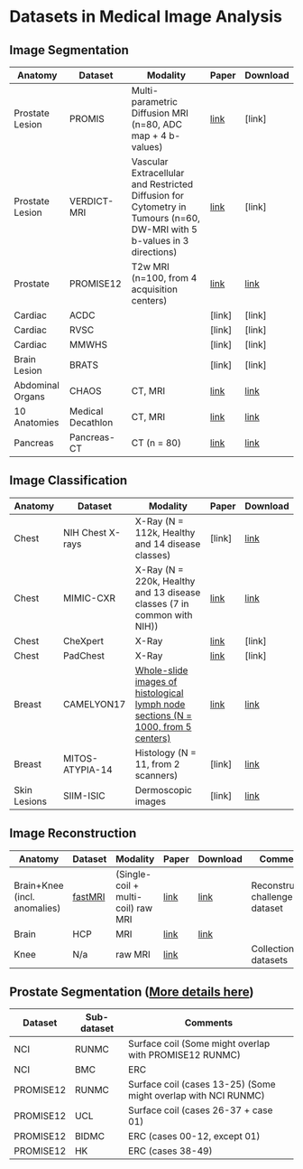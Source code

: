 # Datasets in Medical Image Analysis

## Image Segmentation
| Anatomy | Dataset | Modality  | Paper | Download |
| --------| --------|-----------| ----- | ---------|
| Prostate Lesion | PROMIS | Multi-parametric Diffusion MRI (n=80, ADC map + 4 b-values) | [link](https://ieeexplore.ieee.org/stamp/stamp.jsp?arnumber=6729091) | [link] |
| Prostate Lesion | VERDICT-MRI | Vascular Extracellular and Restricted Diffusion for Cytometry in Tumours (n=60, DW-MRI with 5 b-values in 3 directions) | [link](https://archive.ismrm.org/2015/2872.html) | [link] |
| Prostate | PROMISE12 | T2w MRI (n=100, from 4 acquisition centers) | [link](https://www.sciencedirect.com/science/article/pii/S1361841513001734) | [link](https://promise12.grand-challenge.org/) |
| Cardiac | ACDC |  | [link] | [link] |
| Cardiac | RVSC |  | [link] | [link] |
| Cardiac | MMWHS |  | [link] | [link] |
| Brain Lesion | BRATS |  | [link] | [link] |
| Abdominal Organs | CHAOS | CT, MRI | [link](https://www.sciencedirect.com/science/article/pii/S1361841520303145?via%3Dihub) | [link](https://chaos.grand-challenge.org/Download/) |
| 10 Anatomies | Medical Decathlon | CT, MRI | [link](https://arxiv.org/abs/1902.09063) | [link](http://medicaldecathlon.com/) |
| Pancreas | Pancreas-CT | CT (n = 80) | [link](https://arxiv.org/pdf/1506.06448.pdf) | [link](https://wiki.cancerimagingarchive.net/display/public/Pancreas-CT) |


## Image Classification
| Anatomy | Dataset | Modality  | Paper | Download |
| --------| --------|-----------| ----- | ---------|
| Chest | NIH Chest X-rays | X-Ray (N = 112k, Healthy and 14 disease classes) | [link] | [link](https://www.kaggle.com/nih-chest-xrays/data) |
| Chest | MIMIC-CXR | X-Ray (N = 220k, Healthy and 13 disease classes (7 in common with NIH)) | [link](https://www.nature.com/articles/s41597-019-0322-0) | [link](https://github.com/MIT-LCP/mimic-cxr) |
| Chest |  CheXpert | X-Ray | [link](https://jhu.pure.elsevier.com/en/publications/chexpert-a-large-chest-radiograph-dataset-with-uncertainty-labels) | [link] |
| Chest |  PadChest | X-Ray | [link](https://www.sciencedirect.com/science/article/pii/S1361841520301614?casa_token=zQxq9FUW650AAAAA:Vfu88v_bHHrt5VLcQsuGFVQMvMbcKAvHkwQRAILnyOx9hK5t3g4u-qTbNbhMC837ku28UsI9nFD3) | [link] |
| Breast | CAMELYON17 | [Whole-slide images of histological lymph node sections (N = 1000, from 5 centers)](https://grand-challenge-public.s3.amazonaws.com/f/challenge/80/127ab0bb-f909-48aa-a965-6385bc25ed68/camelyon17_readme.md) | [link](https://ieeexplore.ieee.org/document/8447230) | [link](https://camelyon17.grand-challenge.org/) |
| Breast | MITOS-ATYPIA-14 | Histology (N = 11, from 2 scanners) | [link] | [link](https://mitos-atypia-14.grand-challenge.org/) |
| Skin Lesions | SIIM-ISIC | Dermoscopic images | [link] | [link](https://www.kaggle.com/c/siim-isic-melanoma-classification/overview) |





## Image Reconstruction
| Anatomy | Dataset | Modality  | Paper | Download | Comments |
| --------| --------|-----------| ----- | ---------| ---------|
| Brain+Knee (incl. anomalies) | [fastMRI](https://fastmri.org/) | (Single-coil + multi-coil) raw MRI  | [link](https://arxiv.org/abs/1811.08839) | [link](https://fastmri.med.nyu.edu/) | Reconstruction challenge dataset |
| Brain | HCP | MRI | [link](https://www.humanconnectome.org/storage/app/media/documentation/s500/hcps500meg2releasereferencemanual.pdf) | [link](https://www.humanconnectome.org/study/hcp-young-adult/document/500-subjects-data-release) | |
| Knee | N/a | raw MRI | [link](http://mridata.org/) || Collection of datasets |

## Prostate Segmentation ([More details here](https://liuquande.github.io/SAML/))
| Dataset | Sub-dataset  | Comments |
| --------| -------------|----------|
| NCI | RUNMC | Surface coil (Some might overlap with PROMISE12 RUNMC) |
| NCI | BMC | ERC |
| PROMISE12 | RUNMC | Surface coil (cases 13-25) (Some might overlap with NCI RUNMC) |
| PROMISE12 | UCL | Surface coil (cases 26-37 + case 01) |
| PROMISE12 | BIDMC | ERC  (cases 00-12, except 01) |
| PROMISE12 | HK | ERC  (cases 38-49) |
